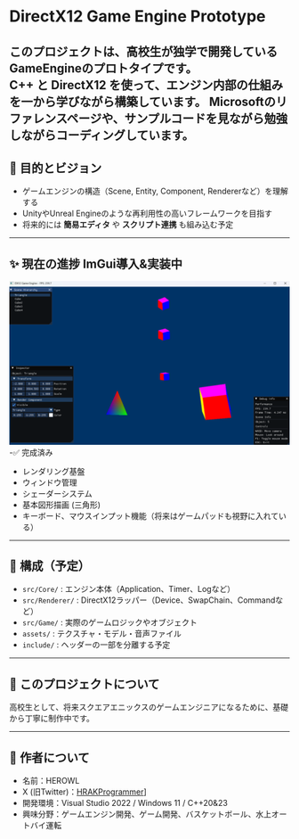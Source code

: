 # DirectX12 Game Engine Prototype

このプロジェクトは、高校生が独学で開発している**GameEngine**のプロトタイプです。  
C++ と DirectX12 を使って、エンジン内部の仕組みを一から学びながら構築しています。
Microsoftのリファレンスページや、サンプルコードを見ながら勉強しながらコーディングしています。
---

## 🎯 目的とビジョン

- ゲームエンジンの構造（Scene, Entity, Component, Rendererなど）を理解する
- UnityやUnreal Engineのような再利用性の高いフレームワークを目指す
- 将来的には **簡易エディタ** や **スクリプト連携** も組み込む予定

---

## ✨ 現在の進捗  ImGui導入&実装中
![ポリゴン描画](assets/screenshots/Current1.png)
-✅ 完成済み

- レンダリング基盤
- ウィンドウ管理
- シェーダーシステム
- 基本図形描画 (三角形)
- キーボード、マウスインプット機能（将来はゲームパッドも視野に入れている）

---

## 🧱 構成（予定）

- `src/Core/` : エンジン本体（Application、Timer、Logなど）
- `src/Renderer/` : DirectX12ラッパー（Device、SwapChain、Commandなど）
- `src/Game/` : 実際のゲームロジックやオブジェクト
- `assets/` : テクスチャ・モデル・音声ファイル
- `include/` : ヘッダーの一部を分離する予定

---


## 🙌 このプロジェクトについて

高校生として、将来スクエアエニックスのゲームエンジニアになるために、基礎から丁寧に制作中です。

---

## 📧 作者について

- 名前：HEROWL
- X (旧Twitter)：[HRAKProgrammer](https://x.com/HRAKProgrammer)]
- 開発環境：Visual Studio 2022 / Windows 11 / C++20&23
- 興味分野：ゲームエンジン開発、ゲーム開発、バスケットボール、水上オートバイ運転

